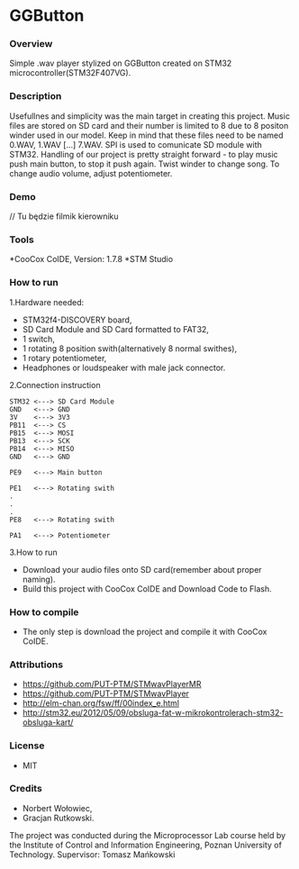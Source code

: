 # GGButton

### Overview

Simple .wav player stylized on GGButton created on STM32 microcontroller(STM32F407VG).

### Description

   Usefullnes and simplicity was the main target in creating this project. Music files are stored on SD card
and their number is limited to 8 due to 8 positon winder used in our model. Keep in mind that these files 
need to be named 0.WAV, 1.WAV [...] 7.WAV. SPI is used to comunicate SD module with STM32. 
Handling of our project is pretty straight forward - to play music push main button, to stop it push again. 
Twist winder to change song. To change audio volume, adjust potentiometer.
	
### Demo

// Tu będzie filmik kierowniku

### Tools

*CooCox CoIDE, Version: 1.7.8
*STM Studio

### How to run

1.Hardware needed:
* STM32f4-DISCOVERY board,
* SD Card Module and SD Card formatted to FAT32,
* 1 switch,
* 1 rotating 8 position swith(alternatively 8 normal swithes),
* 1 rotary potentiometer,
* Headphones or loudspeaker with male jack connector.
		
2.Connection instruction
		
	STM32 <---> SD Card Module
	GND   <---> GND
	3V    <---> 3V3
	PB11  <---> CS
	PB15  <---> MOSI
	PB13  <---> SCK
	PB14  <---> MISO
	GND   <---> GND
		
	PE9   <---> Main button
	
	PE1   <---> Rotating swith
	.
	.
	.
	PE8   <---> Rotating swith
		
	PA1   <---> Potentiometer
		 
3.How to run
	
* Download your audio files onto SD card(remember about proper naming).
* Build this project with CooCox CoIDE and Download Code to Flash.
	
### How to compile

* The only step is download the project and compile it with CooCox CoIDE.

### Attributions

- https://github.com/PUT-PTM/STMwavPlayerMR
- https://github.com/PUT-PTM/STMwavPlayer
- http://elm-chan.org/fsw/ff/00index_e.html
- http://stm32.eu/2012/05/09/obsluga-fat-w-mikrokontrolerach-stm32-obsluga-kart/

### License

* MIT

### Credits

* Norbert Wołowiec,		
* Gracjan Rutkowski.


The project was conducted during the Microprocessor Lab course held by the Institute of Control and Information Engineering, Poznan University of Technology.
Supervisor: Tomasz Mańkowski
